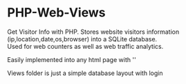 # PHP-Web-Views
Get Visitor Info with PHP. Stores website visitors information (ip,location,date,os,browser) into a SQLite database. <br>Used for web counters as well as web traffic analytics.

Easily implemented into any html page with '<?php include($_SERVER['DOCUMENT_ROOT'].'/visit.php') ?>'

Views folder is just a simple database layout with login
